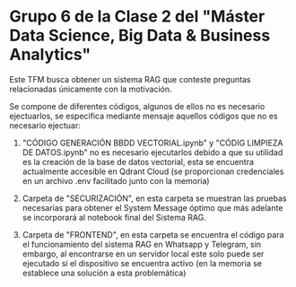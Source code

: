 # Grupo 6 de la Clase 2 del "Máster Data Science, Big Data & Business Analytics"

Este TFM busca obtener un sistema RAG que conteste preguntas relacionadas únicamente con la motivación. 

Se compone de diferentes códigos, algunos de ellos no es necesario ejectuarlos, se especifica mediante mensaje aquellos códigos que no es necesario ejectuar: 
    
1) "CÓDIGO GENERACIÓN BBDD VECTORIAL.ipynb" y "CÓDIG LIMPIEZA DE DATOS.ipynb" no es necesario ejecutarlos debido a que su utilidad es la creación de la base de datos vectorial, esta se encuentra actualmente accesible en Qdrant Cloud (se proporcionan credenciales en un archivo .env facilitado junto con la memoria)
    
2) Carpeta de "SECURIZACIÓN", en esta carpeta se muestran las pruebas necesarias para obtener el System Message óptimo que más adelante se incorporará al notebook final del Sistema RAG. 

3) Carpeta de "FRONTEND", en esta carpeta se encuentra el código para el funcionamiento del sistema RAG en Whatsapp y Telegram, sin embargo, al encontrarse en un servidor local este solo puede ser ejecutado si el dispositivo se encuentra activo (en la memoria se establece una solución a esta problemática)